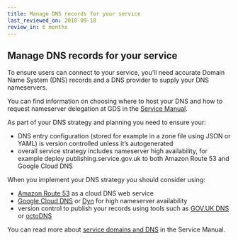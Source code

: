 ```yaml
---
title: Manage DNS records for your service
last_reviewed_on: 2018-09-18
review_in: 6 months
---
```


## Manage DNS records for your service

To ensure users can connect to your service, you’ll need accurate Domain Name System (DNS) records and a DNS provider to supply your DNS nameservers.

You can find information on choosing where to host your DNS and how to request nameserver delegation at GDS in the [Service Manual][].

As part of your DNS strategy and planning you need to ensure your:

* DNS entry configuration (stored for example in a zone file using JSON or YAML) is version controlled unless it’s autogenerated
* overall service strategy includes nameserver high availability, for example deploy publishing.service.gov.uk to both Amazon Route 53 and Google Cloud DNS

When you implement your DNS strategy you should consider using:

* [Amazon Route 53][] as a cloud DNS web service
* [Google Cloud DNS][] or [Dyn][] for high nameserver availability
* version control to publish your records using tools such as [GOV.UK DNS][] or [octoDNS][]

You can read more about [service domains and DNS][] in the Service Manual.


[Service Manual]: https://www.gov.uk/service-manual/technology/get-a-domain-name#choose-where-youll-host-your-dns
[Amazon Route 53]: https://aws.amazon.com/route53
[Google Cloud DNS]: https://cloud.google.com/dns/
[Dyn]: https://dyn.com
[GOV.UK DNS]: https://github.com/alphagov/govuk-dns
[octoDNS]: https://github.com/github/octodns
[service domains and DNS]: https://www.gov.uk/service-manual/technology/get-a-domain-name
